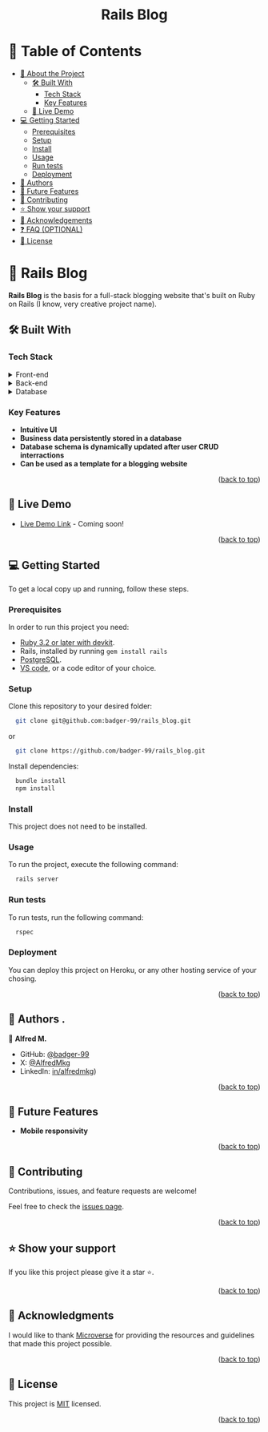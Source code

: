 <a name="readme-top"></a>

<div align="center">
  <h1><b>Rails Blog</b></h1>
</div>

<!-- TABLE OF CONTENTS -->

# 📗 Table of Contents

- [📖 About the Project](#about-project)
  - [🛠 Built With](#built-with)
    - [Tech Stack](#tech-stack)
    - [Key Features](#key-features)
  - [🚀 Live Demo](#live-demo)
- [💻 Getting Started](#getting-started)
  - [Prerequisites](#prerequisites)
  - [Setup](#setup)
  - [Install](#install)
  - [Usage](#usage)
  - [Run tests](#run-tests)
  - [Deployment](#deployment)
- [👥 Authors](#authors)
- [🔭 Future Features](#future-features)
- [🤝 Contributing](#contributing)
- [⭐️ Show your support](#support)
- [🙏 Acknowledgements](#acknowledgements)
- [❓ FAQ (OPTIONAL)](#faq)
- [📝 License](#license)

# 📖 Rails Blog <a name="about-project"></a>

**Rails Blog** is the basis for a full-stack blogging website that's built on Ruby on Rails (I know, very creative project name).

## 🛠 Built With <a name="built-with"></a>

### Tech Stack <a name="tech-stack"></a>

<details>
  <summary>Front-end</summary>
  <ul>
    <li><a href="https://developer.mozilla.org/en-US/docs/Web/HTML">HTML</a></li>
    <li><a href="https://developer.mozilla.org/en-US/docs/Web/CSS">CSS</a></li>
  </ul>
</details>

<details>
  <summary>Back-end</summary>
  <ul>
    <li><a href="https://www.ruby-lang.org/en/">Ruby</a></li>
    <li><a href="https://rubyonrails.org/">Rails</a></li>
  </ul>
</details>

<details>
<summary>Database</summary>
  <ul>
    <li><a href="https://www.postgresql.org/">PostgreSQL</a></li>
  </ul>
</details>

### Key Features <a name="key-features"></a>

- **Intuitive UI**
- **Business data persistently stored in a database**
- **Database schema is dynamically updated after user CRUD interractions**
- **Can be used as a template for a blogging website**

<p align="right">(<a href="#readme-top">back to top</a>)</p>

## 🚀 Live Demo <a name="live-demo"></a>

- [Live Demo Link]() - Coming soon!

<p align="right">(<a href="#readme-top">back to top</a>)</p>

## 💻 Getting Started <a name="getting-started"></a>

To get a local copy up and running, follow these steps.

### Prerequisites

In order to run this project you need:

- [Ruby 3.2 or later with devkit](https://rubyinstaller.org/downloads/).
- Rails, installed by running `gem install rails`
- [PostgreSQL](https://www.postgresql.org/).
- [VS code](https://code.visualstudio.com/Download), or a code editor of your choice.

### Setup

Clone this repository to your desired folder:

```sh
  git clone git@github.com:badger-99/rails_blog.git
```
or
```sh
  git clone https://github.com/badger-99/rails_blog.git
```
Install dependencies:

```sh
  bundle install
  npm install
```
### Install

This project does not need to be installed.

### Usage

To run the project, execute the following command:

```sh
  rails server
```

### Run tests

To run tests, run the following command:

```sh
  rspec
```

### Deployment

You can deploy this project on Heroku, or any other hosting service of your chosing.

<p align="right">(<a href="#readme-top">back to top</a>)</p>

## 👥 Authors <a name="authors"></a>.

👤 **Alfred M.**

- GitHub: [@badger-99](https://github.com/badger-99)
- X: [@AlfredMkg](https://twitter.com/AlfredMkg)
- LinkedIn: [in/alfredmkg](https://www.linkedin.com/in/alfredmkg))

<p align="right">(<a href="#readme-top">back to top</a>)</p>

## 🔭 Future Features <a name="future-features"></a>

- **Mobile responsivity**

<p align="right">(<a href="#readme-top">back to top</a>)</p>

## 🤝 Contributing <a name="contributing"></a>

Contributions, issues, and feature requests are welcome!

Feel free to check the [issues page](https://github.com/badger-99/rails_blog/issues).

<p align="right">(<a href="#readme-top">back to top</a>)</p>

## ⭐️ Show your support <a name="support"></a>

If you like this project please give it a star ⭐️.

<p align="right">(<a href="#readme-top">back to top</a>)</p>

## 🙏 Acknowledgments <a name="acknowledgements"></a>

I would like to thank <a href="https://www.microverse.org/">Microverse</a> for providing the resources and guidelines that made this project possible.

<p align="right">(<a href="#readme-top">back to top</a>)</p>

## 📝 License <a name="license"></a>

This project is [MIT](./LICENSE) licensed.

<p align="right">(<a href="#readme-top">back to top</a>)</p>
